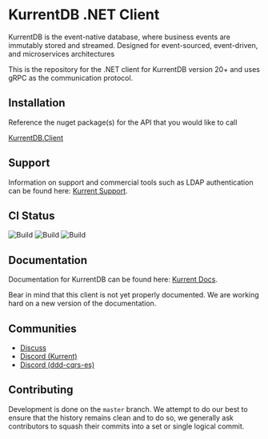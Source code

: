 # KurrentDB .NET Client

KurrentDB is the event-native database, where business events are immutably stored and streamed. Designed for event-sourced, event-driven, and microservices architectures

This is the repository for the .NET client for KurrentDB version 20+ and uses gRPC as the communication protocol.

## Installation

Reference the nuget package(s) for the API that you would like to call

[KurrentDB.Client](https://www.nuget.org/packages/KurrentDB.Client)

## Support

Information on support and commercial tools such as LDAP authentication can be found here: [Kurrent Support](https://kurrent.io/support/).

## CI Status

![Build](https://github.com/EventStore/EventStore-Client-Dotnet/actions/workflows/ci.yml/badge.svg)
![Build](https://github.com/EventStore/EventStore-Client-Dotnet/actions/workflows/lts.yml/badge.svg)
![Build](https://github.com/EventStore/EventStore-Client-Dotnet/actions/workflows/previous-lts.yml/badge.svg)

## Documentation

Documentation for KurrentDB can be found here: [Kurrent Docs](https://kurrent.io/docs/).

Bear in mind that this client is not yet properly documented. We are working hard on a new version of the documentation.

## Communities

- [Discuss](https://discuss.kurrent.io/)
- [Discord (Kurrent)](https://discord.gg/Phn9pmCw3t)
- [Discord (ddd-cqrs-es)](https://discord.com/invite/sEZGSHNNbH)

## Contributing

Development is done on the `master` branch.
We attempt to do our best to ensure that the history remains clean and to do so, we generally ask contributors to squash their commits into a set or single logical commit.
